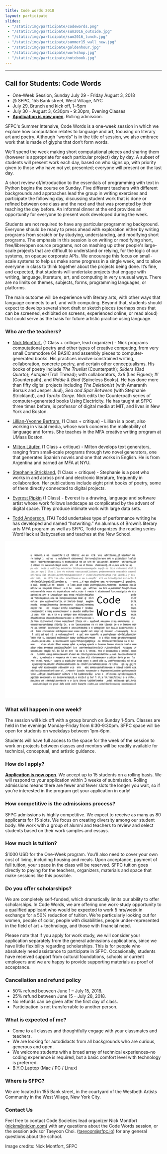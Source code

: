 ```yaml
---
title: Code words 2018
layout: participate
slides:
 - "/static/img/participate/codewords.png"
 - "/static/img/participate/sum2016_outside.jpg"
 - "/static/img/participate/sum2016_lunch.jpg"
 - "/static/img/participate/summer15_wall_new.jpg"
 - "/static/img/participate/goldenhour.jpg"
 - "/static/img/participate/workshop.jpg"
 - "/static/img/participate/notebook.jpg"
---
```


***
<!-- -
 - "/static/img/participate/notebook.jpg"
- "/static/img/participate/softcircuits.jpg"
- "/static/img/participate/totallyrad.jpg" -->



## Call for Students: Code Words
- One-Week Session, Sunday July 29 - Friday August 3, 2018
- @ SFPC, 155 Bank street, West Village, NYC
- July 29, Brunch and kick off, 1~5pm 
- July 30 - August 3, 6:30pm - 9:30pm, Evening Classes
- **[Application is now open](https://airtable.com/shrjeEgeujSjbEUV0)**. Rolling admission. 


SFPC's Summer Intensive, Code Words is a one-week session in which we explore how computation relates to language and art, focusing on literary art and poetry. Although “words” is in the title of session, we also embrace work that is made of glyphs that don’t form words.

We’ll spend the week making short computational pieces and sharing them (however is appropriate for each particular project) day by day. A subset of students will present work each day, based on who signs up, with priority given to those who have not yet presented; everyone will present on the last day.

A short review of/introduction to the essentials of programming with text in Python begins the course on Sunday. Five different teachers with different backgrounds and approaches lead the group in writing exercises and participate the following day, discussing student work that is done or refined between one class and the next and that was prompted by their teaching the day before. An informal dinner at the end provides an opportunity for everyone to present work developed during the week.

Students are not required to have any particular programming background. Everyone should be ready to press ahead with exploration either by writing programs from scratch or by studying, understanding, and modifying short programs. The emphasis in this session is on writing or modifying short, free/libre/open source programs, not on mashing up other people's large-scale projects that are difficult to understand or relying, for the logic of our systems, on opaque corporate APIs. We encourage this focus on small-scale systems to help us make some progress in a single week, and to allow everyone in class to think together about the projects being done. It’s fine, and expected, that students will undertake projects that engage with writing, language, literature, art, and computing in very unusual ways. There are no limits on themes, subjects, forms, programming languages, or platforms.

The main outcome will be experience with literary arts, with other ways that language connects to art, and with computing. Beyond that, students should expect to develop several short draft or sketch pieces (perhaps ones that can be screened, exhibited on screens, experienced online, or read aloud) that could serve as the basis for future artistic practice using language.


### Who are the teachers?
 
- <a href="http://nickm.com">Nick Montfort.</a> (1 Class + critique, lead organizer) - Nick programs computational poetry and other types of creative computing, from very small Commodore 64 BASIC and assembly pieces to computer-generated books. His practices involve constrained writing, collaboration, concrete poetry, and certain other conceptualisms. His books of poetry include *The Truelist* (Counterpath); *Sliders* (Bad Quarto); *Autopia* (Troll Thread); with collaborators, *2x6* (Les Figues); *#!* (Counterpath), and *Riddle & Bind* (Spineless Books). He has done more than fifty digital projects including *The Deletionist* (with Amaranth Borsuk and Jesper Juul), *Sea and Spar Between* (with Stephanie Strickland), and *Taroko Gorge.* Nick edits the Counterpath series of computer-generated books Using Electricity. He has taught at SFPC three times before, is professor of digital media at MIT, and lives in New York and Boston.

- <a href="http://lillianyvonnebertram.com/">Lillian-Yvonne Bertram.</a> (1 Class + critique) -  Lillian is a poet, also working in visual media, whose work concerns the malleability of language and forms. She teaches in the MFA creative writing program at UMass Boston.

- <a href="http://miltonlaufer.com.ar">Milton Läufer.</a> (1 Class + critique) - Milton develops text generators, ranging from small-scale programs through two novel generators, one that generates Spanish novels and one that works in English. He is from Argentina and earned an MFA at NYU. 

- <a href="http://www.stephaniestrickland.com/">Stephanie Strickland.</a> (1 Class + critique) - Stephanie is a poet who works in and across print and electronic literature, frequently in collaboration. Her publications include eight print books of poetry, some of them directly connected to digital projects.


- <a href="http://everest-pipkin.com/">Everest Pipkin</a> (1 Class) - Everest is a drawing, language and software artist whose work follows landscape as complicated by the advent of digital space. They produce intimate work with large data sets.

- <a href="http://hotwriting.com/">Todd Anderson.</a> (TA) Todd undertakes type of performance writing he has developed and named “hotwriting.” An alumnus of Brown’s literary arts MFA program as well as SFPC, Todd organizes the reading series WordHack at Babycastles and teaches at the New School.

![](/static/img/participate/code_words_banner.png)

### What will happen in one week?
The session will kick off with a group brunch on Sunday 1-5pm. Classes are held in the evenings Monday-Friday from 6:30-9:30pm. SFPC space will be open for students on weekdays between 1pm-6pm.

Students will have full access to the space for the week of the session to work on projects between classes and mentors will be readily available for technical, conceptual, and artistic guidance.

### How do I apply? 
**[Application is now open](https://airtable.com/shrjeEgeujSjbEUV0)**.
We accept up to 15 students on a rolling basis. We will respond to your application within 3 weeks of submission. Rolling admissions means there are fewer and fewer slots the longer you wait, so if you’re interested in the program get your application in early!

### How competitive is the admissions process?

SFPC admissions is highly competitive. We expect to receive as many as 80 applicants for 15 slots. We focus on creating diversity among our student body. We work with a group of alumni and teachers to review and select students based on their work samples and essays.  

### How much is tuition?
$1000 USD for the One-Week program. You’ll also need to cover your own cost of living, including housing and meals. Upon acceptance, payment of full tuition, your space in the class will be reserved. SFPC tuition goes directly to paying for the teachers, organizers, materials and space that make sessions like this possible.

### Do you offer scholarships?

We are completely self-funded, which dramatically limits our ability to offer scholarships. In Code Words, we are offering one work-study opportunity to a qualified applicant who would be expected to work 5 hrs/week in exchange for a 50% reduction of tuition.  We’re particularly looking out for women, people of color, people with disabilities, people under-represented in the field of art + technology, and those with financial need.

Please note that if you apply for work study, we will consider your application separately from the general admissions applications, since we have little flexibility regarding scholarships. This is for people who absolutely need assistance to participate in SFPC. Occasionally, students have received support from cultural foundations, schools or current employers and we are happy to provide supporting materials as proof of acceptance.  

### Cancellation and refund policy

- 50% refund between June 1 – July 15, 2018.
- 25% refund between June 15 – July 28, 2018.
- No refunds can be given after the first day of class.
- Participation is not transferrable to another person.


### What is expected of me?

- Come to all classes and thoughtfully engage with your classmates and teachers.
- We are looking for autodidacts from all backgrounds who are curious, generous and open.
- We welcome students with a broad array of technical experiences–no coding experience is required, but a basic comfort level with technology is preferred.
- B.Y.O.Laptop (Mac / PC / Linux)


### Where is SFPC?

We are located in 155 Bank street, in the courtyard of the Westbeth Artists Community in the West Village, New York City.

### Contact Us

Feel free to contact Code Societies lead organizer Nick Montfort ([nickm@nickm.com](mailto:nickm@nickm.com)) with any questions about the Code Words session, or the session advisor Taeyoon Choi. ([taeyoon@sfpc.io](mailto:taeyoon@sfpc.io)) for any general questions about the school.

Image credits: Nick Montfort, SFPC
